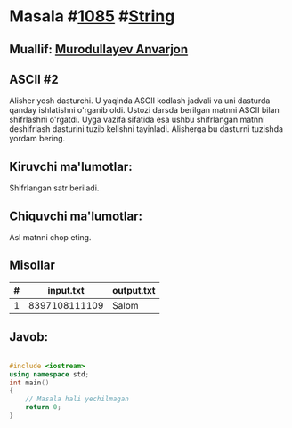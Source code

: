 
<h1>Masala #<a href="https://robocontest.uz/tasks/1085">1085</a> #<a href="https://robocontest.uz/tasks?category=16">String</a></h1>
<h2> Muallif: <a href="https://robocontest.uz/profile/lordcoder">Murodullayev Anvarjon</a></h2>
<h2>ASCII #2</h2>
<p>Alisher yosh dasturchi. U yaqinda ASCII kodlash jadvali va uni dasturda qanday ishlatishni o'rganib oldi. Ustozi darsda berilgan matnni ASCII bilan shifrlashni o'rgatdi. Uyga vazifa sifatida esa ushbu shifrlangan matnni deshifrlash dasturini tuzib kelishni tayinladi. Alisherga bu dasturni tuzishda yordam bering.</p>
<h2>Kiruvchi ma'lumotlar:</h2>
<p>Shifrlangan satr beriladi.</p>
<h2>Chiquvchi ma'lumotlar:</h2>
<p>Asl matnni chop eting.</p>
<h2>Misollar</h2>
<table>
    <thead>
        <tr>
            <th>#</th>
            <th>input.txt</th>
            <th>output.txt</th>
        </tr>
    </thead>
    <tbody>
            <tr>
                <td>1</td>
                <td>8397108111109</td>
                <td>Salom</td>
            </tr>
    </tbody>
    </table>
    
<h2>Javob:</h2>

######
```cpp
#include <iostream>
using namespace std;
int main()
{
    // Masala hali yechilmagan
    return 0;
}
```
